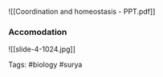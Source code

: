 ![[Coordination and homeostasis - PPT.pdf]]

### Accomodation
![[slide-4-1024.jpg]]

Tags: #biology #surya